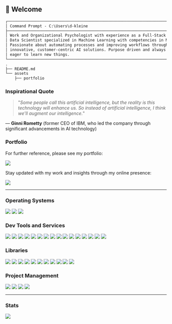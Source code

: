 ## 👋 Welcome

```markdown
┌──────────────────────────────────────────────────────────────────────────────┐
│ Command Prompt - C:\Users\d-kleine                                           │
├──────────────────────────────────────────────────────────────────────────────┤
│ Work and Organizational Psychologist with experience as a Full-Stack         │
│ Data Scientist specialized in Machine Learning with competencies in MLOps.   │
│ Passionate about automating processes and improving workflows through        │
│ innovative, customer-centric AI solutions. Purpose driven and always         │
│ eager to learn new things.                                                   │
└──────────────────────────────────────────────────────────────────────────────┘
.
├── README.md
└── assets
    ├── portfolio
```

### Inspirational Quote

> "*Some people call this artificial intelligence, but the reality is this technology will enhance us. So instead of artificial intelligence, I think we'll augment our intelligence.*"

— **Ginni Rometty** (former CEO of IBM, who led the company through significant advancements in AI technology)

### Portfolio

For further reference, please see my portfolio:

<a href="https://d-kleine.github.io/"><img src="https://img.shields.io/badge/Portfolio-white?style=plastic&logo=github&logoColor=black"/></a>

Stay updated with my work and insights through my online presence:

<a href="https://www.linkedin.com/in/d-kleine"><img src="https://img.shields.io/badge/LinkedIn-grey?style=social&logo=linkedin&logoColor=blue"/></a>

---

### Operating Systems

<a href="https://www.microsoft.com/windows"><img src="https://img.shields.io/badge/Windows-grey?style=for-the-badge&logo=windows&logoColor=blue"/></a> 
<a href="https://docs.microsoft.com/en-us/windows/wsl/"><img src="https://img.shields.io/badge/WSL-grey?style=for-the-badge&logo=linux"/></a> 
<a href="https://ubuntu.com/"><img src="https://img.shields.io/badge/Ubuntu-grey?style=for-the-badge&logo=ubuntu"/></a>

### Dev Tools and Services

<a href="https://www.python.org/"><img src="https://img.shields.io/badge/python-grey?style=for-the-badge&logo=python"/></a> 
<a href="https://jupyter.org/"><img src="https://img.shields.io/badge/jupyter-grey?style=for-the-badge&logo=jupyter"/></a> 
<a href="https://www.sqlite.org/"><img src="https://img.shields.io/badge/sqlite-grey?style=for-the-badge&logo=sqlite&logoColor=blue"/></a> 
<a href="https://www.docker.com/"><img src="https://img.shields.io/badge/docker-grey?style=for-the-badge&logo=docker"/></a>
<a href="https://git-scm.com/"><img src="https://img.shields.io/badge/git-grey?style=for-the-badge&logo=git"/></a> 
<a href="https://github.com/"><img src="https://img.shields.io/badge/github-grey?style=for-the-badge&logo=github"/></a> 
<a href="https://github.com/features/actions"><img src="https://img.shields.io/badge/actions-grey?style=for-the-badge&logo=githubactions&logoColor=blue"/></a> 
<a href="https://code.visualstudio.com/"><img src="https://img.shields.io/badge/vs code-grey?style=for-the-badge"/></a>
<a href="https://azure.microsoft.com/"><img src="https://img.shields.io/badge/azure-grey?style=for-the-badge"/></a> 
<a href="https://azure.microsoft.com/en-us/services/devops/pipelines/"><img src="https://img.shields.io/badge/pipelines-grey?style=for-the-badge"/></a>
<a href="https://aws.amazon.com/sagemaker/"><img src="https://img.shields.io/badge/sagemaker-grey?style=for-the-badge"/></a> 
<a href="https://www.wandb.com/"><img src="https://img.shields.io/badge/w&b-grey?style=for-the-badge&logo=weightsandbiases"/></a> 
<a href="https://swagger.io/"><img src="https://img.shields.io/badge/swagger-grey?style=for-the-badge&logo=swagger"/></a> 
<a href="https://www.postman.com/"><img src="https://img.shields.io/badge/postman-grey?style=for-the-badge&logo=postman"/></a> 
<a href="https://www.terraform.io/"><img src="https://img.shields.io/badge/terraform-grey?style=for-the-badge&logo=terraform"/></a> 
<a href="https://www.getdbt.com/"><img src="https://img.shields.io/badge/dbt-grey?style=for-the-badge&logo=dbt"/></a>

### Libraries

<a href="https://pytorch.org/"><img src="https://img.shields.io/badge/pytorch-grey?style=for-the-badge&logo=pytorch"/></a> 
<a href="https://scikit-learn.org/"><img src="https://img.shields.io/badge/sklearn-grey?style=for-the-badge&logo=scikitlearn"/></a> 
<a href="https://huggingface.co/"><img src="https://img.shields.io/badge/%F0%9F%A4%97%20Hugging%20Face-grey?style=for-the-badge"/></a>
<a href="https://www.langchain.com/"><img src="https://img.shields.io/badge/langchain-grey?style=for-the-badge&logo=langchain&logoColor=white"/></a> 
<a href="https://opencv.org/"><img src="https://img.shields.io/badge/OpenCV-grey?style=for-the-badge&logo=opencv"/></a> 
<a href="https://numpy.org/"><img src="https://img.shields.io/badge/numpy-grey?style=for-the-badge&logo=numpy&logoColor=blue"/></a> 
<a href="https://pandas.pydata.org/"><img src="https://img.shields.io/badge/pandas-grey?style=for-the-badge&logo=pandas&logoColor=blue"/></a> 
<a href="https://www.scipy.org/"><img src="https://img.shields.io/badge/scipy-grey?style=for-the-badge&logo=scipy"/></a> 
<a href="https://docs.pytest.org/"><img src="https://img.shields.io/badge/pytest-grey?style=for-the-badge&logo=pytest"/></a> 
<a href="https://mlflow.org/"><img src="https://img.shields.io/badge/MLflow-grey?style=for-the-badge&logo=mlflow"/></a> 
<a href="https://fastapi.tiangolo.com/"><img src="https://img.shields.io/badge/fastapi-grey?style=for-the-badge&logo=fastapi"/></a>

### Project Management

<a href="https://www.atlassian.com/software/confluence"><img src="https://img.shields.io/badge/confluence-grey?style=for-the-badge&logo=confluence&logoColor=blue"/></a> 
<a href="https://asana.com/"><img src="https://img.shields.io/badge/asana-grey?style=for-the-badge&logo=asana"/></a> 
<a href="https://trello.com/"><img src="https://img.shields.io/badge/trello-grey?style=for-the-badge&logo=trello&logoColor=blue"/></a> 
<a href="https://www.notion.so/"><img src="https://img.shields.io/badge/notion-grey?style=for-the-badge&logo=notion&logoColor=black"/></a>

---

### Stats
<a href="https://github.com/d-kleine"><img src="https://github-readme-stats.vercel.app/api?username=d-kleine&show=reviews,discussions_started,discussions_answered,prs_merged,prs_merged_percentage&show_icons=true&theme=dark&hide_rank=true"/></a>
